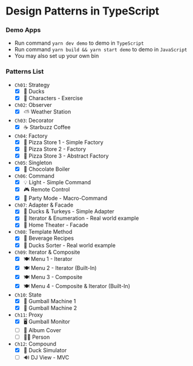# Design Patterns in TypeScript

### Demo Apps

-   Run command `yarn dev demo` to demo in `TypeScript`
-   Run command `yarn build && yarn start demo` to demo in `JavaScript`
-   You may also set up your own bin

### Patterns List

-   `Ch01`: Strategy
    -   [x] 🦆 Ducks
    -   [x] 👾 Characters - Exercise
-   `Ch02`: Observer
    -   [x] ⛅ Weather Station
-   `Ch03`: Decorator
    -   [x] ☕ Starbuzz Coffee
-   `Ch04`: Factory
    -   [x] 🍕 Pizza Store 1 - Simple Factory
    -   [x] 🍕 Pizza Store 2 - Factory
    -   [x] 🍕 Pizza Store 3 - Abstract Factory
-   `Ch05`: Singleton
    -   [x] 🍫 Chocolate Boiler
-   `Ch06`: Command
    -   [x] 💡 Light - Simple Command
    -   [x] 🎮 Remote Control
    -   [x] 🎉 Party Mode - Macro-Command
-   `Ch07`: Adapter & Facade
    -   [x] 🦆 Ducks & Turkeys - Simple Adapter
    -   [x] 🔌 Iterator & Enumeration - Real world example
    -   [x] 🎥 Home Theater - Facade
-   `Ch08`: Template Method
    -   [x] 🍹 Beverage Recipes
    -   [x] 🔄 Ducks Sorter - Real world example
-   `Ch09`: Iterator & Composite
    -   [x] 🍽️ Menu 1 - Iterator
    -   [x] 🍽️ Menu 2 - Iterator (Built-In)
    -   [x] 🍽️ Menu 3 - Composite
    -   [x] 🍽️ Menu 4 - Composite & Iterator (Built-In)
-   `Ch10`: State
    -   [x] 🎰 Gumball Machine 1
    -   [x] 🎰 Gumball Machine 2
-   `Ch11`: Proxy
    -   [x] 🖥️ Gumball Monitor
    -   [ ] 🎑 Album Cover
    -   [ ] 👨‍💻 Person
-   `Ch12`: Compound
    -   [x] 🦆 Duck Simulator
    -   [ ] 🔊 DJ View - MVC
